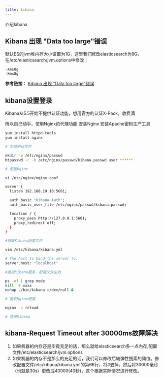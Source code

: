 ```yaml
---
title: kibana
---
```


介绍kibana

## Kibana 出现 "Data too large"错误
默认ES的jvm堆内存大小设置为1G，这里我们修改elasticsearch为8G，在/etc/elasticsearch/jvm.options中修改：

    -Xms8g
    -Xmx8g

**参考链接：**
[Kibana 出现 "Data too large"错误](https://wooyaa.me/archives/Data_too_large)

## kibana设置登录

Kibana从5.5开始不提供认证功能，想用官方的认证X-Pack，收费滴

所以自己动手，使用Nginx的代理功能 安装Nginx 安装Apache密码生产工具

``` bash
yum install httpd-tools
yum install nginx

# 生成密码文件

mkdir -p /etc/nginx/passwd
htpasswd -c -b /etc/nginx/passwd/kibana.passwd user ******

# 配置Nginx

vi /etc/nginx/nginx.conf

server {
  listen 192.168.10.10:5601;

  auth_basic "Kibana Auth";
  auth_basic_user_file /etc/nginx/passwd/kibana.passwd;

  location / {
    proxy_pass http://127.0.0.1:5601;
    proxy_redirect off;
  }
}

#修改Kibana配置文件

vim /etc/kibana/kibana.yml

# The host to bind the server to.
server.host: "localhost"

#重启Kibana服务，配置文件生效

ps -ef | grep node
kill -9 xxxx
nohup ./bin/kibana >/dev/null &

# 重载Nginx配置

nginx -s reload

# 登录Kibana
```

## kibana-Request Timeout after 30000ms故障解决

1.  如果机器的内存还是毕竟充足的话，那么就给elasticsearch多一点内存,配置文件/etc/elasticsearch/jvm.options
2.  如果机器的内存不是那么的充足的话，我们可以修改后端弹性搜索的阈值。修改配置文件/etc/kibana/kibana.yml的第66行，将\#去掉，然后将30000毫秒（也就是30s）更改成40000(40秒)，这个根据实际情况进行修改。
